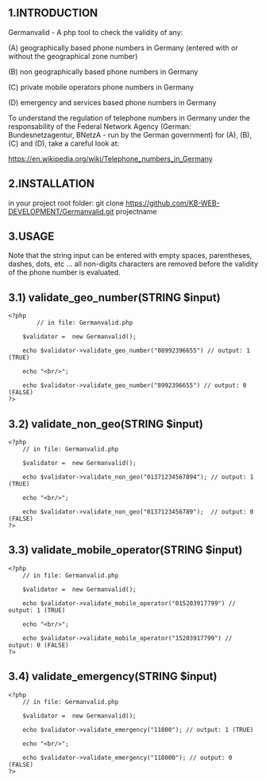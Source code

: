 1.INTRODUCTION
----------------
Germanvalid - A php tool to check the validity of any: 

(A) geographically based phone numbers in Germany (entered with or without the geographical zone number)

(B) non geographically based phone numbers in Germany

(C) private mobile operators phone numbers in Germany

(D) emergency and services based phone numbers in Germany 

To understand the regulation of telephone numbers in Germany under the responsability of 
the Federal Network Agency (German: Bundesnetzagentur, BNetzA - run by the German government)
for (A), (B), (C) and (D), take a careful look at:

https://en.wikipedia.org/wiki/Telephone_numbers_in_Germany

2.INSTALLATION
----------------

in your project root folder: git clone https://github.com/KB-WEB-DEVELOPMENT/Germanvalid.git projectname

3.USAGE
---------

Note that the string input can be entered with empty spaces, parentheses, dashes, dots, etc ... all
non-digits characters are removed before the validity of the phone number is evaluated.

3.1) validate_geo_number(STRING $input)
-----------------------------------------

    <?php	
         	// in file: Germanvalid.php

		$validator =  new Germanvalid();

		echo $validator->validate_geo_number("08992396655") // output: 1 (TRUE)

		echo "<br/>";

		echo $validator->validate_geo_number("8992396655") // output: 0 (FALSE)
    ?>

3.2) validate_non_geo(STRING $input)
-------------------------------------

	<?php
		// in file: Germanvalid.php

		$validator =  new Germanvalid();

		echo $validator->validate_non_geo("01371234567894"); // output: 1 (TRUE)

		echo "<br/>";

		echo $validator->validate_non_geo("0137123456789");  // output: 0 (FALSE)
	?>

3.3) validate_mobile_operator(STRING  $input)
----------------------------------------------

	<?php
		// in file: Germanvalid.php

		$validator =  new Germanvalid();

		echo $validator->validate_mobile_operator("015203917799") // output: 1 (TRUE)

		echo "<br/>";

		echo $validator->validate_mobile_operator("15203917799") // output: 0 (FALSE)
	?>

3.4) validate_emergency(STRING $input)
---------------------------------------

	<?php
		// in file: Germanvalid.php

		$validator =  new Germanvalid();

		echo $validator->validate_emergency("11800"); // output: 1 (TRUE)

		echo "<br/>";

		echo $validator->validate_emergency("118000"); // output: 0 (FALSE)
	?>
